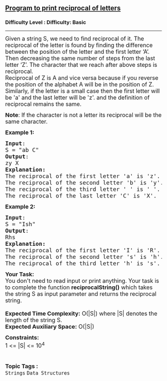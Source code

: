<h2><a href="https://www.geeksforgeeks.org/problems/program-to-print-reciprocal-of-letters36233623/1?page=1&category=Strings&difficulty=Basic&sortBy=accuracy">Program to print reciprocal of letters</a></h2><h3>Difficulty Level : Difficulty: Basic</h3><hr><div class="problems_problem_content__Xm_eO"><p><span style="font-size: 18px;">Given a string S, we need to find reciprocal of it. The reciprocal of the letter is found by finding the difference between the position of the letter and the first letter ‘A’. Then decreasing the same number of steps from the last letter ‘Z’. The character that we reach after above steps is reciprocal.<br>Reciprocal of Z is A and vice versa because if you reverse the position of the alphabet A will be in the position of Z.<br>Similarly, if the letter is a small case then the first letter will be 'a'&nbsp;and the last letter will be 'z'. and the definition of reciprocal remains the same.</span></p>
<p><span style="font-size: 18px;"><strong>Note</strong>: If the character is not a letter its reciprocal will be the same character.</span></p>
<p><span style="font-size: 18px;"><strong>Example 1:</strong></span></p>
<pre><span style="font-size: 18px;"><strong>Input</strong>:
S = "ab C"
<strong>Output</strong>:
zy X
<strong>Explanation:</strong>
The reciprocal of the first letter 'a' is 'z'.
The reciprocal of the second letter 'b' is 'y'.
The reciprocal of the third letter ' ' is ' '.
The reciprocal of the last letter 'C' is 'X'.</span>
</pre>
<p><span style="font-size: 18px;"><strong>Example 2:</strong></span></p>
<pre><span style="font-size: 18px;"><strong>Input</strong>:
S = "Ish"
<strong>Output</strong>:
Rhs
<strong>Explanation:
</strong>The reciprocal of the first letter 'I' is 'R'.
The reciprocal of the second letter 's' is 'h'.
The reciprocal of the third letter 'h' is 's'.</span>
</pre>
<p><span style="font-size: 18px;"><strong>Your Task:&nbsp;&nbsp;</strong><br>You don't need to read input or print anything. Your task is to complete the function&nbsp;<strong>reciprocalString()</strong>&nbsp;which takes the string S as input parameter&nbsp;and returns the reciprocal string.<br><br><strong>Expected Time Complexity:</strong>&nbsp;O(|S|) where |S|&nbsp;denotes&nbsp;the length&nbsp;of the&nbsp;string S.<br><strong>Expected Auxiliary Space:</strong>&nbsp;O(|S|)</span></p>
<p><span style="font-size: 18px;"><strong>Constraints:</strong><br>1&nbsp;&lt;= |S| &lt;= 10<sup>4</sup></span></p></div><br><p><span style=font-size:18px><strong>Topic Tags : </strong><br><code>Strings</code>&nbsp;<code>Data Structures</code>&nbsp;